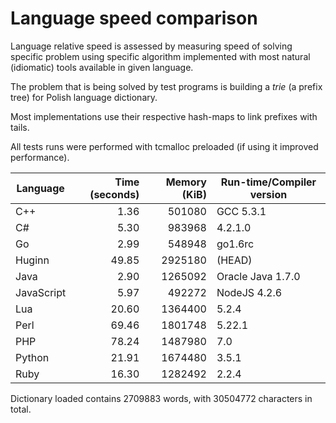 Language speed comparison
=========================

Language relative speed is assessed by measuring speed
of solving specific problem using specific algorithm
implemented with most natural (idiomatic) tools available
in given language.

The problem that is being solved by test programs
is building a *trie* (a prefix tree) for Polish language
dictionary.

Most implementations use their respective hash-maps
to link prefixes with tails.

All tests runs were performed with tcmalloc preloaded
(if using it improved performance).

| Language   | Time (seconds) | Memory (KiB) | Run-time/Compiler version |
|------------|---------------:|-------------:|---------------------------|
| C++        |           1.36 |       501080 | GCC 5.3.1                 |
| C#         |           5.30 |       983968 | 4.2.1.0                   |
| Go         |           2.99 |       548948 | go1.6rc                   |
| Huginn     |          49.85 |      2925180 | (HEAD)                    |
| Java       |           2.90 |      1265092 | Oracle Java 1.7.0         |
| JavaScript |           5.97 |       492272 | NodeJS 4.2.6              |
| Lua        |          20.60 |      1364400 | 5.2.4                     |
| Perl       |          69.46 |      1801748 | 5.22.1                    |
| PHP        |          78.24 |      1487980 | 7.0                       |
| Python     |          21.91 |      1674480 | 3.5.1                     |
| Ruby       |          16.30 |      1282492 | 2.2.4                     |

Dictionary loaded contains 2709883 words, with 30504772 characters in total.

